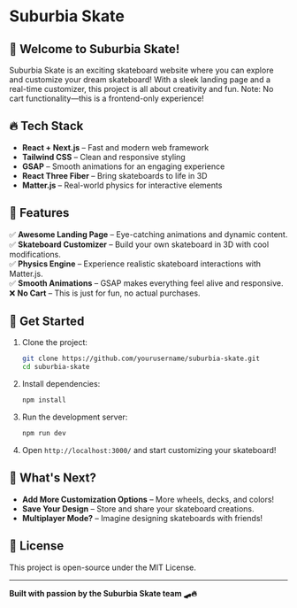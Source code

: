 # Suburbia Skate

## 🚀 Welcome to Suburbia Skate!

Suburbia Skate is an exciting skateboard website where you can explore and customize your dream skateboard! With a sleek landing page and a real-time customizer, this project is all about creativity and fun. Note: No cart functionality—this is a frontend-only experience!

## 🔥 Tech Stack

- **React + Next.js** – Fast and modern web framework
- **Tailwind CSS** – Clean and responsive styling
- **GSAP** – Smooth animations for an engaging experience
- **React Three Fiber** – Bring skateboards to life in 3D
- **Matter.js** – Real-world physics for interactive elements

## 🎨 Features

✅ **Awesome Landing Page** – Eye-catching animations and dynamic content.  
✅ **Skateboard Customizer** – Build your own skateboard in 3D with cool modifications.  
✅ **Physics Engine** – Experience realistic skateboard interactions with Matter.js.  
✅ **Smooth Animations** – GSAP makes everything feel alive and responsive.  
❌ **No Cart** – This is just for fun, no actual purchases.

## 🚀 Get Started

1. Clone the project:
   ```bash
   git clone https://github.com/yourusername/suburbia-skate.git
   cd suburbia-skate
   ```
2. Install dependencies:
   ```bash
   npm install
   ```
3. Run the development server:
   ```bash
   npm run dev
   ```
4. Open `http://localhost:3000/` and start customizing your skateboard!

## 🔮 What's Next?

- **Add More Customization Options** – More wheels, decks, and colors!
- **Save Your Design** – Store and share your skateboard creations.
- **Multiplayer Mode?** – Imagine designing skateboards with friends!

## 📜 License

This project is open-source under the MIT License.

---

**Built with passion by the Suburbia Skate team 🛹🔥**
